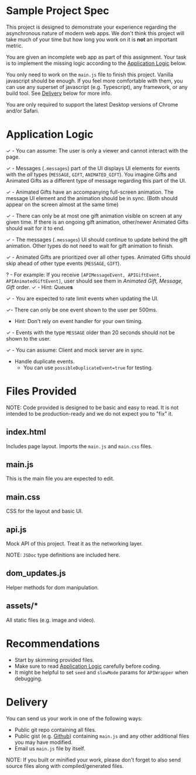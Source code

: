 # Sample Project Spec

This project is designed to demonstrate your experience regarding the asynchronous nature of modern web apps. We don't think this project will take much of your time but how long you work on it is **not** an important metric.

You are given an incomplete web app as part of this assignment. Your task is to implement the missing logic according to the [Application Logic](#Application-Logic) below.

You only need to work on the `main.js` file to finish this project. Vanilla javascript should be enough. If you feel more comfortable with them, you can use any superset of javascript (e.g. Typescript), any framework, or any build tool. See [Delivery](#Delivery) below for more info.

You are only required to support the latest Desktop versions of Chrome and/or Safari.

# Application Logic

✓ - You can assume: The user is only a viewer and cannot interact with the page.

✓ - Messages (`.messages`) part of the UI displays UI elements for events with the _all_ types (`MESSAGE`, `GIFT`, `ANIMATED_GIFT`). You imagine Gifts and Animated Gifts as a different type of message regarding this part of the UI.

✓ - Animated Gifts have an accompanying full-screen animation. The message UI element and the animation should be in sync. (Both should appear on the screen almost at the same time)

✓ - There can only be at most one gift animation visible on screen at any given time. If there is an ongoing gift animation, other/newer Animated Gifts should wait for it to end.

✓ - The messages (`.messages`) UI should continue to update behind the gift animation. Other types do not need to wait for gift animation to finish.

✓ - Animated Gifts are prioritized over all other types. Animated Gifts should skip ahead of other type events (`MESSAGE`, `GIFT`).

? - For example: If you receive `[APIMessageEvent, APIGiftEvent, APIAnimatedGiftEvent]`, user should see them in _Animated Gift, Message, Gift_ order.
✓ - Hint: Queue**s**

✓ - You are expected to rate limit events when updating the UI.

✓- There can only be one event shown to the user per 500ms.

- Hint: Don't rely on event handler for your own timing.

✓ - Events with the type `MESSAGE` older than 20 seconds should not be shown to the user.

✓ - You can assume: Client and mock server are in sync.

- Handle duplicate events.
  - You can use `possibleDuplicateEvent=true` for testing.

# Files Provided

NOTE: Code provided is designed to be basic and easy to read. It is not intended to be production-ready and we do not expect you to "fix" it.

## index.html

Includes page layout. Imports the `main.js` and `main.css` files.

## main.js

This is the main file you are expected to edit.

## main.css

CSS for the layout and basic UI.

## api.js

Mock API of this project. Treat it as the networking layer.

NOTE: `JSDoc` type definitions are included here.

## dom_updates.js

Helper methods for dom manipulation.

## assets/\*

All static files (e.g. image and video).

# Recommendations

- Start by skimming provided files.
- Make sure to read [Application Logic](#Application-Logic) carefully before coding.
- It might be helpful to set `seed` and `slowMode` params for `APIWrapper` when debugging.

# Delivery

You can send us your work in one of the following ways:

- Public git repo containing all files.
- Public gist (e.g. [Github](https://gist.github.com/)) containing `main.js` and any other additional files you may have modified.
- Email us `main.js` file by itself.

NOTE: If you built or minified your work, please don't forget to also send source files along with compiled/generated files.
